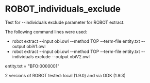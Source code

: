 # ROBOT_individuals_exclude

Test for --individuals exclude parameter for ROBOT extract. 

The following command lines were used:

 - robot extract --input obi.owl --method TOP --term-file entity.txt --output obiV1.owl
 - robot extract --input obi.owl --method TOP --term-file entity.txt --individuals exclude --output obiV2.owl

entity.txt = "BFO:0000001"

2 versions of ROBOT tested: local (1.9.0) and via ODK (1.9.3)
